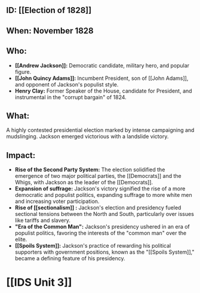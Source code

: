 ## ID: [[Election of 1828]] 
## When: November 1828

## Who: 
* **[[Andrew Jackson]]:** Democratic candidate, military hero, and popular figure.
* **[[John Quincy Adams]]:** Incumbent President, son of [[John Adams]], and opponent of Jackson's populist style.
* **Henry Clay:** Former Speaker of the House, candidate for President, and instrumental in the "corrupt bargain" of 1824.

## What: 
A highly contested presidential election marked by intense campaigning and mudslinging. Jackson emerged victorious with a landslide victory.

## Impact: 
* **Rise of the Second Party System:** The election solidified the emergence of two major political parties, the [[Democrats]] and the Whigs, with Jackson as the leader of the [[Democrats]]. 
* **Expansion of suffrage:** Jackson's victory signified the rise of a more democratic and populist politics, expanding suffrage to more white men and increasing voter participation.
* **Rise of  [[sectionalism]] :**  Jackson's election and presidency fueled sectional tensions between the North and South, particularly over issues like tariffs and slavery. 
* **"Era of the Common Man":**  Jackson's presidency ushered in an era of populist politics, favoring the interests of the "common man" over the elite. 
* **[[Spoils System]]:** Jackson's practice of rewarding his political supporters with government positions, known as the "[[Spoils System]]," became a defining feature of his presidency. 

# [[IDS Unit 3]]